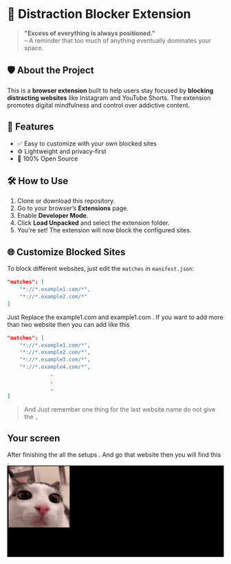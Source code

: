 # 📵 Distraction Blocker Extension

> **"Excess of everything is always positioned."**  
> – A reminder that too much of anything eventually dominates your space.

## 🛡️ About the Project

This is a **browser extension** built to help users stay focused by **blocking distracting websites** like Instagram and YouTube Shorts. The extension promotes digital mindfulness and control over addictive content.

## 🚀 Features

- ✅ Easy to customize with your own blocked sites
- ⚙️ Lightweight and privacy-first
- 📂 100% Open Source

## 🛠️ How to Use

1. Clone or download this repository.
2. Go to your browser’s **Extensions** page.
3. Enable **Developer Mode**.
4. Click **Load Unpacked** and select the extension folder.
5. You're set! The extension will now block the configured sites.

## 🌐 Customize Blocked Sites

To block different websites, just edit the `matches` in `manifest.json`:

```json
"matches": [
    "*://*.example1.com/*",
    "*://*.example2.com/*"
]
```

Just Replace the example1.com and example1.com . 
If you want to add more than two website then you can add like this 

```json
"matches": [
    "*://*.example1.com/*",
    "*://*.example2.com/*",
    "*://*.example3.com/*",
    "*://*.example4.com/*",
              . 
              . 
              . 
]
```

>And Just remember one thing for the last website name do not give the `,`

## Your screen 

After finishing the all the setups . And go that website then you will find this . 
![Image](Src/image.png)